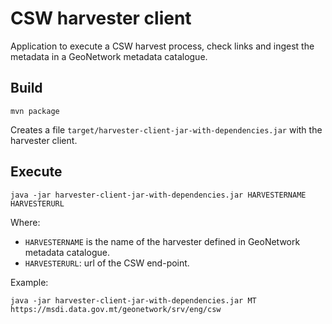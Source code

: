 # CSW harvester client

Application to execute a CSW harvest process, check links and ingest the metadata in a GeoNetwork metadata catalogue.

## Build

```
mvn package
```

Creates a file `target/harvester-client-jar-with-dependencies.jar` with the harvester client.


## Execute

```
java -jar harvester-client-jar-with-dependencies.jar HARVESTERNAME HARVESTERURL
```

Where:

- `HARVESTERNAME` is the name of the harvester defined in GeoNetwork metadata catalogue.
- `HARVESTERURL`: url of the CSW end-point.

Example:

```
java -jar harvester-client-jar-with-dependencies.jar MT https://msdi.data.gov.mt/geonetwork/srv/eng/csw
```


